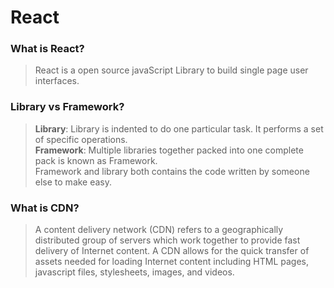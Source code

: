 # React 
### What is React?
> React is a open source javaScript Library to build single page user interfaces.
### Library vs Framework?
> **Library**: Library is indented to do one particular task. It performs a set of specific operations.<br/>
>**Framework**: Multiple libraries together packed into one complete pack is known as Framework. <br/>
>Framework and library both contains the code written by someone else to make easy.
### What is CDN?
>A content delivery network (CDN) refers to a geographically distributed group of servers which work together to provide fast delivery of Internet content. A CDN allows for the quick transfer of assets needed for loading Internet content including HTML pages, javascript files, stylesheets, images, and videos.
